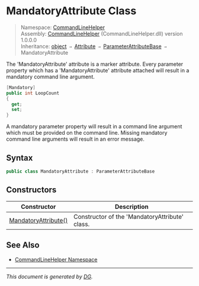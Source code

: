 ﻿# MandatoryAttribute Class

> Namespace: [CommandLineHelper](_toc.CommandLineHelper.md#commandlinehelper-namespace)\
> Assembly: [CommandLineHelper](_toc.CommandLineHelper.md) (CommandLineHelper.dll) version 1.0.0.0\
> Inheritance: [object](https://docs.microsoft.com/en-us/dotnet/api/system.object) `→` [Attribute](https://docs.microsoft.com/en-us/dotnet/api/system.attribute) `→` [ParameterAttributeBase](CommandLineHelper.ParameterAttributeBase.md) `→` MandatoryAttribute

The 'MandatoryAttribute' attribute is a marker attribute. Every parameter property which has a 'MandatoryAttribute' attribute attached will result in a mandatory command line argument. 
```csharp
[Mandatory]
public int LoopCount
{
  get;
  set;
}
```
 A mandatory parameter property will result in a command line argument which must be provided on the command line. Missing mandatory command line arguments will result in an error message.

## Syntax

```csharp
public class MandatoryAttribute : ParameterAttributeBase
```

## Constructors

Constructor | Description
--- | ---
[MandatoryAttribute()](CommandLineHelper.MandatoryAttribute.-ctor.md) | Constructor of the 'MandatoryAttribute' class.

## See Also

- [CommandLineHelper Namespace](_toc.CommandLineHelper.md#commandlinehelper-namespace)

---

_This document is generated by [DG](https://github.com/Khojasteh/dg)._

